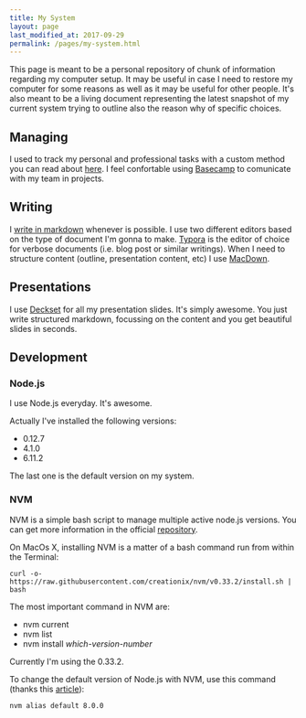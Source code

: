 ```yaml
---
title: My System
layout: page
last_modified_at: 2017-09-29
permalink: /pages/my-system.html
---
```


This page is meant to be a personal repository of chunk of information regarding my computer setup. It may be useful in case I need to restore my computer for some reasons as well as it may be useful for other people. It's also meant to be a living document representing the latest snapshot of my current system trying to outline also the reason why of specific choices.

## Managing

I used to track my personal and professional tasks with a custom method you can read about [here](http://fabiofranchino.com/blog/the-getting-things-done-issue/). I feel confortable using [Basecamp](https://basecamp.com) to comunicate with my team in projects.

## Writing

I [write in markdown](/blog/i-love-markdown/) whenever is possible. I use two different editors based on the type of document I'm gonna to make. [Typora](https://typora.io/) is the editor of choice for verbose documents (i.e. blog post or similar writings). When I need to structure content (outline, presentation content, etc) I use [MacDown](https://macdown.uranusjr.com/).

## Presentations

I use [Deckset](https://www.decksetapp.com/) for all my presentation slides. It's simply awesome. You just write structured markdown, focussing on the content and you get beautiful slides in seconds.

## Development

### Node.js

I use Node.js everyday. It's awesome.

Actually I've installed the following versions:

- 0.12.7
- 4.1.0
- 6.11.2

The last one is the default version on my system.

### NVM

NVM is a simple bash script to manage multiple active node.js versions. You can get more information in the official [repository](https://github.com/creationix/nvm).

On MacOs X, installing NVM is a matter of a bash command run from within the Terminal:

```shell
curl -o- https://raw.githubusercontent.com/creationix/nvm/v0.33.2/install.sh | bash
```

The most important command in NVM are:

- nvm current
- nvm list
- nvm install *which-version-number*

Currently I'm using the 0.33.2.

To change the default version of Node.js with NVM, use this command (thanks this [article](https://eric.blog/2016/08/23/set-default-node-version-with-nvm/)):

```shell
nvm alias default 8.0.0
```

